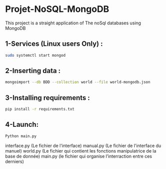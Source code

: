 # Projet-NoSQL-MongoDB

This project is a straight application of The noSql databases using MongoDB


## 1-Services (Linux users Only) :

```bash
sudo systemctl start mongod
```


## 2-Inserting data :
```bash
mongoimport --db BDD --collection world --file world-mongodb.json
```

## 3-Installing requirements :
```bash
pip install -r requirements.txt
```


## 4-Launch:
```bash
Python main.py
```
interface.py (Le fichier de l'interface)
manual.py (Le fichier de l'interface du manuel)
world.py (Le fichier qui contient les fonctions manipulatrice de la base de donnée)
main.py (le fichier qui organise l’interraction entre ces derniers)
